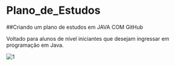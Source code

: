 # Plano_de_Estudos

##Criando um plano de estudos em JAVA COM GitHub

Voltado para alunos de nível iniciantes que desejam ingressar em programação em Java.

![1](https://user-images.githubusercontent.com/112040056/194964066-c2434154-5cbf-4f35-996c-df2dba3826e4.png)
